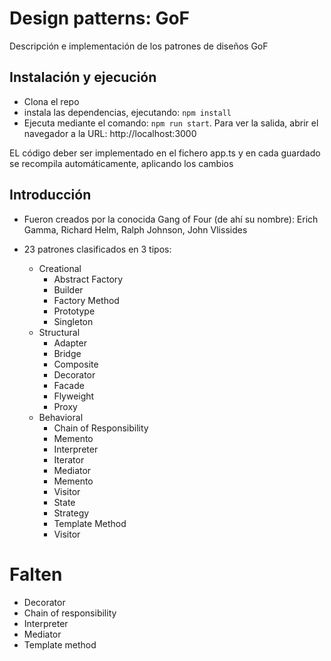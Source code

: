 # Design patterns: GoF

Descripción e implementación de los patrones de diseños GoF

## Instalación y ejecución

* Clona el repo
* instala las dependencias, ejecutando: ```npm install```
* Ejecuta mediante el comando: ```npm run start```. Para ver la salida, abrir el navegador a la URL: http://localhost:3000

EL código deber ser implementado en el fichero app.ts y en cada guardado se recompila automáticamente, aplicando los cambios

## Introducción

* Fueron creados por la conocida Gang of Four (de ahí su nombre): Erich Gamma, Richard Helm, Ralph Johnson, John Vlissides

* 23 patrones clasificados en 3 tipos:
    * Creational
        * Abstract Factory
        * Builder
        * Factory Method
        * Prototype
        * Singleton
    * Structural
        * Adapter
        * Bridge
        * Composite
        * Decorator
        * Facade
        * Flyweight
        * Proxy
    * Behavioral
        * Chain of Responsibility
        * Memento
        * Interpreter
        * Iterator
        * Mediator
        * Memento
        * Visitor
        * State
        * Strategy
        * Template Method
        * Visitor

# Falten

* Decorator
* Chain of responsibility
* Interpreter
* Mediator
* Template method

